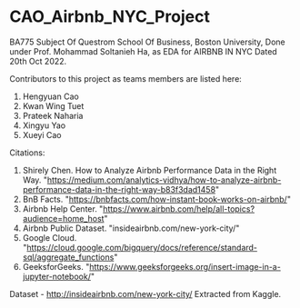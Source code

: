 # CAO_Airbnb_NYC_Project
BA775 Subject Of Questrom School Of Business, Boston University, 
Done under Prof. Mohammad Soltanieh Ha,  as EDA for AIRBNB IN NYC 
Dated 20th Oct 2022.

Contributors to this project as teams members are listed here:
1. Hengyuan Cao 
2. Kwan Wing Tuet
3. Prateek Naharia
4. Xingyu Yao
5. Xueyi Cao 

Citations:
1. Shirely Chen. How to Analyze Airbnb Performance Data in the Right Way. 
"https://medium.com/analytics-vidhya/how-to-analyze-airbnb-performance-data-in-the-right-way-b83f3dad1458"
2. BnB Facts. "https://bnbfacts.com/how-instant-book-works-on-airbnb/"
3. Airbnb Help Center. "https://www.airbnb.com/help/all-topics?audience=home_host"
4. Airbnb Public Dataset. "insideairbnb.com/new-york-city/"
5. Google Cloud. "https://cloud.google.com/bigquery/docs/reference/standard-sql/aggregate_functions"
6. GeeksforGeeks. "https://www.geeksforgeeks.org/insert-image-in-a-jupyter-notebook/"


Dataset - http://insideairbnb.com/new-york-city/
Extracted from Kaggle.


